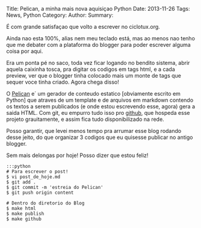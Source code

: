 Title: Pelican, a minha mais nova aquisiçao Python 
Date: 2013-11-26
Tags: News, Python
Category: 
Author: 
Summary:

É com grande satisfaçao que volto a escrever no ciclotux.org.

Ainda nao esta 100%, alias nem meu teclado está, mas ao menos nao tenho
que me debater com a plataforma do blogger para poder escrever alguma coisa por aqui.

Era um ponta pé no saco, toda vez ficar logando no bendito sistema, abrir aquela caixinha tosca, pra digitar os codigos em tags html, e a cada preview, ver que o blogger tinha colocado mais um monte de tags que sequer voce tinha criado. Agora chega disso!

O [Pelican](getpelican.com) e´ um gerador de conteudo estatico [obviamente escrito em Python] que atraves de um template e de arquivos em markdown contendo os textos a serem publicados (e onde estou escrevendo esse, agora) gera a saida HTML. Com git, eu empurro tudo isso pro [github](http://github.com), que hospeda esse projeto grauitamente, e assim fica tudo disponibilizado na rede.

Posso garantir, que levei menos tempo pra arrumar esse blog rodando desse jeito, do que organizar 3 codigos que eu quisesse publicar no antigo blogger.

Sem mais delongas por hoje!
Posso dizer que estou feliz!

    :::python
    # Para escrever o post!
    $ vi post_de_hoje.md
    $ git add .
    $ git commit -m 'estreia do Pelican'
    $ git push origin content
        
    # Dentro do diretorio do Blog
    $ make html
    $ make publish
    $ make github

